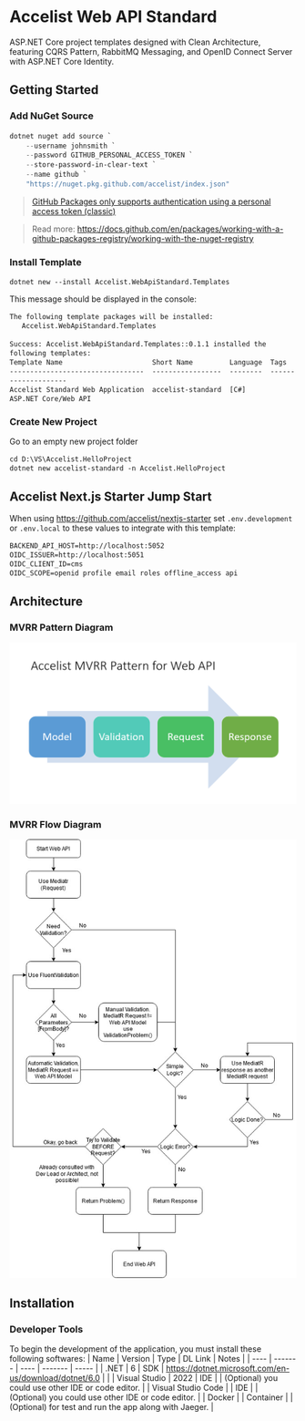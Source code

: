 # Accelist Web API Standard

ASP.NET Core project templates designed with Clean Architecture, featuring CQRS Pattern, RabbitMQ Messaging, and OpenID Connect Server with ASP.NET Core Identity.

## Getting Started

### Add NuGet Source

```ps1
dotnet nuget add source `
    --username johnsmith `
    --password GITHUB_PERSONAL_ACCESS_TOKEN `
    --store-password-in-clear-text `
    --name github `
    "https://nuget.pkg.github.com/accelist/index.json"
```

> [GitHub Packages only supports authentication using a personal access token (classic)](https://docs.github.com/en/authentication/keeping-your-account-and-data-secure/creating-a-personal-access-token)

> Read more: https://docs.github.com/en/packages/working-with-a-github-packages-registry/working-with-the-nuget-registry

### Install Template

```
dotnet new --install Accelist.WebApiStandard.Templates
```

This message should be displayed in the console:

```
The following template packages will be installed:
   Accelist.WebApiStandard.Templates

Success: Accelist.WebApiStandard.Templates::0.1.1 installed the following templates:
Template Name                      Short Name         Language  Tags
---------------------------------  -----------------  --------  --------------------
Accelist Standard Web Application  accelist-standard  [C#]      ASP.NET Core/Web API
```

### Create New Project

Go to an empty new project folder

```
cd D:\VS\Accelist.HelloProject
dotnet new accelist-standard -n Accelist.HelloProject
```

## Accelist Next.js Starter Jump Start

When using https://github.com/accelist/nextjs-starter set `.env.development` or `.env.local` to these values to integrate with this template:

```
BACKEND_API_HOST=http://localhost:5052
OIDC_ISSUER=http://localhost:5051
OIDC_CLIENT_ID=cms
OIDC_SCOPE=openid profile email roles offline_access api
``` 

## Architecture

### MVRR Pattern Diagram
![MVRR Pattern](/docs/assets/images/mvrr-pattern.png)

### MVRR Flow Diagram
![MVRR Flow](/docs/assets/images/mvrr-flow.png)

## Installation
### Developer Tools
To begin the development of the application, you must install these following softwares:
| Name | Version | Type | DL Link | Notes |
| ---- | ------- | ---- | ------- | ----- |
| .NET | 6 | SDK | https://dotnet.microsoft.com/en-us/download/dotnet/6.0 |  |
| Visual Studio | 2022 | IDE | | (Optional) you could use other IDE or code editor. |
| Visual Studio Code | | IDE | | (Optional) you could use other IDE or code editor. |
| Docker | | Container | | (Optional) for test and run the app along with Jaeger. |
